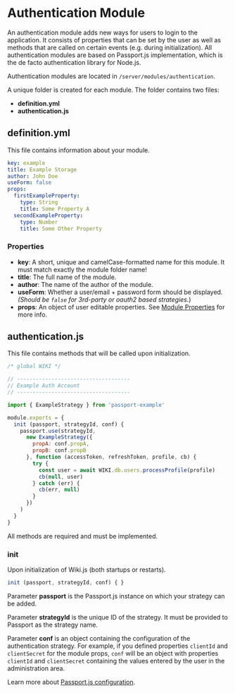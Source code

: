 # Authentication Module

An authentication module adds new ways for users to login to the application. It consists of properties that can be set by the user as well as methods that are called on certain events \(e.g. during initialization\). All authentication modules are based on Passport.js implementation, which is the de facto authentication library for Node.js.

Authentication modules are located in `/server/modules/authentication`.

A unique folder is created for each module. The folder contains two files:

* **definition.yml**
* **authentication.js**

## definition.yml

This file contains information about your module.
```yaml
key: example
title: Example Storage
author: John Doe
useForm: false
props:
  firstExampleProperty:
    type: String
    title: Some Property A
  secondExampleProperty:
    type: Number
    title: Some Other Property
```

### Properties

* **key**: A short, unique and camelCase-formatted name for this module. It must match exactly the module folder name!
* **title**: The full name of the module.
* **author**: The name of the author of the module.
* **useForm**: Whether a user/email + password form should be displayed. *(Should be `false` for 3rd-party or oauth2 based strategies.*)
* **props**: An object of user editable properties. See [Module Properties](../modules#properties) for more info.

## authentication.js

This file contains methods that will be called upon initialization.

```js
/* global WIKI */

// ------------------------------------
// Example Auth Account
// ------------------------------------

import { ExampleStrategy } from 'passport-example'

module.exports = {
  init (passport, strategyId, conf) {
    passport.use(strategyId,
      new ExampleStrategy({
        propA: conf.propA,
        propB: conf.propB
      }, function (accessToken, refreshToken, profile, cb) {
        try {
          const user = await WIKI.db.users.processProfile(profile)
          cb(null, user)
        } catch (err) {
          cb(err, null)
        }
      })
    )
  }
}
```

All methods are required and must be implemented.

### init

Upon initialization of Wiki.js (both startups or restarts).

```javascript
init (passport, strategyId, conf) { }
```

Parameter **passport** is the Passport.js instance on which your strategy can be added.

Parameter **strategyId** is the unique ID of the strategy. It must be provided to Passport as the strategy name.

Parameter **conf** is an object containing the configuration of the authentication strategy. For example, if you defined properties `clientId` and `clientSecret` for the module props, `conf` will be an object with properties `clientId` and `clientSecret` containing the values entered by the user in the administration area.

Learn more about [Passport.js configuration](http://www.passportjs.org/docs/configure/).